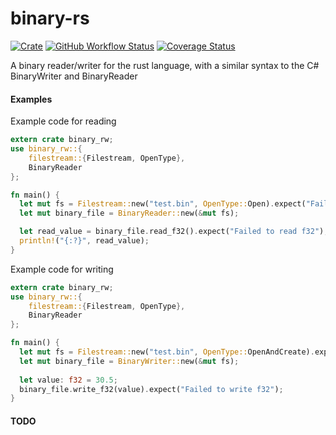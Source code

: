 # binary-rs
[![Crate](https://img.shields.io/crates/v/binary_rw)](https://crates.io/crates/binary_rw)
[![GitHub Workflow Status](https://img.shields.io/github/workflow/status/mathias234/binary-rs/Rust?label=tests)](https://github.com/mathias234/binary-rs/actions/workflows/rust.yml)
[![Coverage Status](https://coveralls.io/repos/github/mathias234/binary-rs/badge.svg?branch=master)](https://coveralls.io/github/mathias234/binary-rs?branch=master)

A binary reader/writer for the rust language, with a similar syntax to the C# BinaryWriter and BinaryReader

#### Examples

Example code for reading

```rust
extern crate binary_rw;
use binary_rw::{
    filestream::{Filestream, OpenType},
    BinaryReader
};

fn main() {
  let mut fs = Filestream::new("test.bin", OpenType::Open).expect("Failed to open file"); 
  let mut binary_file = BinaryReader::new(&mut fs);

  let read_value = binary_file.read_f32().expect("Failed to read f32");
  println!("{:?}", read_value);
}
```

Example code for writing
```rust
extern crate binary_rw;
use binary_rw::{
    filestream::{Filestream, OpenType},
    BinaryReader
};

fn main() {
  let mut fs = Filestream::new("test.bin", OpenType::OpenAndCreate).expect("Failed to open file"); 
  let mut binary_file = BinaryWriter::new(&mut fs);
  
  let value: f32 = 30.5;
  binary_file.write_f32(value).expect("Failed to write f32");
}
```

#### TODO

